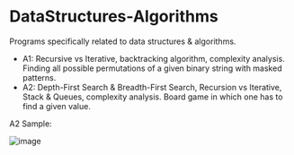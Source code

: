 # DataStructures-Algorithms
Programs specifically related to data structures &amp; algorithms.

- A1: Recursive vs Iterative, backtracking algorithm, complexity analysis. Finding all possible permutations of a given binary string with masked patterns.
- A2: Depth-First Search & Breadth-First Search, Recursion vs Iterative, Stack & Queues, complexity analysis. Board game in which one has to find a given value. 

A2 Sample:

![image](https://user-images.githubusercontent.com/59063950/96675824-d9055100-1339-11eb-8149-f8adda0117e4.png)

